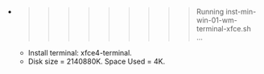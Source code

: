 * >>>>>>>>> Running inst-min-win-01-wm-terminal-xfce.sh ...
  * Install terminal: xfce4-terminal.
  * Disk size = 2140880K. Space Used = 4K.
